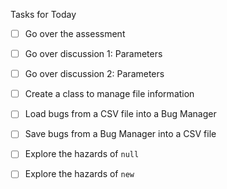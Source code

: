 ﻿Tasks for Today

- [ ] Go over the assessment
- [ ] Go over discussion 1: Parameters
- [ ] Go over discussion 2: Parameters

- [ ] Create a class to manage file information
- [ ] Load bugs from a CSV file into a Bug Manager
- [ ] Save bugs from a Bug Manager into a CSV file
- [ ] Explore the hazards of `null`
- [ ] Explore the hazards of `new`
